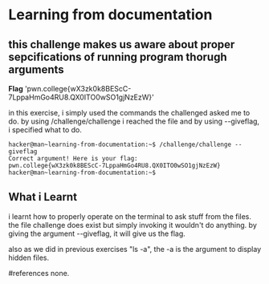 # Learning from documentation
## this challenge makes us aware about proper sepcifications of running program thorugh arguments

**Flag** 'pwn.college{wX3zk0k8BEScC-7LppaHmGo4RU8.QX0ITO0wSO1gjNzEzW}'


in this exercise, i simply used the commands the challenged asked me to do. by  using /challenge/challenge i reached the file and by using --giveflag, i specified what to do.

```
hacker@man~learning-from-documentation:~$ /challenge/challenge --giveflag
Correct argument! Here is your flag:
pwn.college{wX3zk0k8BEScC-7LppaHmGo4RU8.QX0ITO0wSO1gjNzEzW}
hacker@man~learning-from-documentation:~$ 
```

## What i Learnt
i learnt how to properly operate on the terminal to ask stuff from the files.
the file challenge does exist but simply invoking it wouldn't do anything.
by giving the argument --giveflag, it will give us the flag.

also as we did in previous exercises "ls -a", the -a is the argument to display hidden files.

#references
none.
